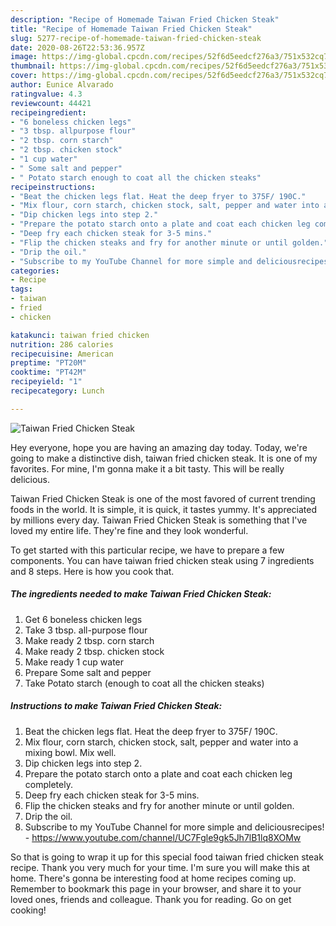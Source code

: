 ```yaml
---
description: "Recipe of Homemade Taiwan Fried Chicken Steak"
title: "Recipe of Homemade Taiwan Fried Chicken Steak"
slug: 5277-recipe-of-homemade-taiwan-fried-chicken-steak
date: 2020-08-26T22:53:36.957Z
image: https://img-global.cpcdn.com/recipes/52f6d5eedcf276a3/751x532cq70/taiwan-fried-chicken-steak-recipe-main-photo.jpg
thumbnail: https://img-global.cpcdn.com/recipes/52f6d5eedcf276a3/751x532cq70/taiwan-fried-chicken-steak-recipe-main-photo.jpg
cover: https://img-global.cpcdn.com/recipes/52f6d5eedcf276a3/751x532cq70/taiwan-fried-chicken-steak-recipe-main-photo.jpg
author: Eunice Alvarado
ratingvalue: 4.3
reviewcount: 44421
recipeingredient:
- "6 boneless chicken legs"
- "3 tbsp. allpurpose flour"
- "2 tbsp. corn starch"
- "2 tbsp. chicken stock"
- "1 cup water"
- " Some salt and pepper"
- " Potato starch enough to coat all the chicken steaks"
recipeinstructions:
- "Beat the chicken legs flat. Heat the deep fryer to 375F/ 190C."
- "Mix flour, corn starch, chicken stock, salt, pepper and water into a mixing bowl. Mix well."
- "Dip chicken legs into step 2."
- "Prepare the potato starch onto a plate and coat each chicken leg completely."
- "Deep fry each chicken steak for 3-5 mins."
- "Flip the chicken steaks and fry for another minute or until golden."
- "Drip the oil."
- "Subscribe to my YouTube Channel for more simple and deliciousrecipes!  https://www.youtube.com/channel/UC7Fgle9gk5Jh7lB1lq8XOMw"
categories:
- Recipe
tags:
- taiwan
- fried
- chicken

katakunci: taiwan fried chicken 
nutrition: 286 calories
recipecuisine: American
preptime: "PT20M"
cooktime: "PT42M"
recipeyield: "1"
recipecategory: Lunch

---
```



![Taiwan Fried Chicken Steak](https://img-global.cpcdn.com/recipes/52f6d5eedcf276a3/751x532cq70/taiwan-fried-chicken-steak-recipe-main-photo.jpg)

Hey everyone, hope you are having an amazing day today. Today, we're going to make a distinctive dish, taiwan fried chicken steak. It is one of my favorites. For mine, I'm gonna make it a bit tasty. This will be really delicious.

Taiwan Fried Chicken Steak is one of the most favored of current trending foods in the world. It is simple, it is quick, it tastes yummy. It's appreciated by millions every day. Taiwan Fried Chicken Steak is something that I've loved my entire life. They're fine and they look wonderful.




To get started with this particular recipe, we have to prepare a few components. You can have taiwan fried chicken steak using 7 ingredients and 8 steps. Here is how you cook that.

<!--inarticleads1-->

##### The ingredients needed to make Taiwan Fried Chicken Steak:

1. Get 6 boneless chicken legs
1. Take 3 tbsp. all-purpose flour
1. Make ready 2 tbsp. corn starch
1. Make ready 2 tbsp. chicken stock
1. Make ready 1 cup water
1. Prepare  Some salt and pepper
1. Take  Potato starch (enough to coat all the chicken steaks)




<!--inarticleads2-->

##### Instructions to make Taiwan Fried Chicken Steak:

1. Beat the chicken legs flat. Heat the deep fryer to 375F/ 190C.
1. Mix flour, corn starch, chicken stock, salt, pepper and water into a mixing bowl. Mix well.
1. Dip chicken legs into step 2.
1. Prepare the potato starch onto a plate and coat each chicken leg completely.
1. Deep fry each chicken steak for 3-5 mins.
1. Flip the chicken steaks and fry for another minute or until golden.
1. Drip the oil.
1. Subscribe to my YouTube Channel for more simple and deliciousrecipes!  - https://www.youtube.com/channel/UC7Fgle9gk5Jh7lB1lq8XOMw




So that is going to wrap it up for this special food taiwan fried chicken steak recipe. Thank you very much for your time. I'm sure you will make this at home. There's gonna be interesting food at home recipes coming up. Remember to bookmark this page in your browser, and share it to your loved ones, friends and colleague. Thank you for reading. Go on get cooking!
